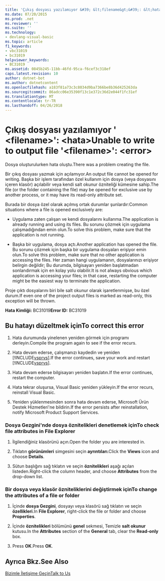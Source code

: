 ```yaml
---
title: 'Çıkış dosyası yazılamıyor &#39; &lt;filename&gt;&#39;: &lt;hata&gt;'
ms.date: 07/20/2015
ms.prod: .net
ms.reviewer: ''
ms.suite: ''
ms.technology:
- devlang-visual-basic
ms.topic: article
f1_keywords:
- vbc31019
- bc31019
helpviewer_keywords:
- BC31019
ms.assetid: 0845b245-11bb-46fd-95ca-f6cef3c318ef
caps.latest.revision: 10
author: dotnet-bot
ms.author: dotnetcontent
ms.openlocfilehash: a183f81a73c3c8034d9ba7366be8b36d425263da
ms.sourcegitcommit: 86adcc06e35390f13c1e372c36d2e044f1fc31ef
ms.translationtype: MT
ms.contentlocale: tr-TR
ms.lasthandoff: 04/26/2018
---
```

# <a name="unable-to-write-to-output-file-39ltfilenamegt39-lterrorgt"></a><span data-ttu-id="7af12-102">Çıkış dosyası yazılamıyor &#39; &lt;filename&gt;&#39;: &lt;hata&gt;</span><span class="sxs-lookup"><span data-stu-id="7af12-102">Unable to write to output file &#39;&lt;filename&gt;&#39;: &lt;error&gt;</span></span>
<span data-ttu-id="7af12-103">Dosya oluşturulurken hata oluştu.</span><span class="sxs-lookup"><span data-stu-id="7af12-103">There was a problem creating the file.</span></span>  
  
 <span data-ttu-id="7af12-104">Bir çıkış dosyası yazmak için açılamıyor.</span><span class="sxs-lookup"><span data-stu-id="7af12-104">An output file cannot be opened for writing.</span></span> <span data-ttu-id="7af12-105">Başka bir işlem tarafından özel kullanım için dosya (veya dosyasını içeren klasör) açılabilir veya kendi salt okunur özniteliği kümesine sahip.</span><span class="sxs-lookup"><span data-stu-id="7af12-105">The file (or the folder containing the file) may be opened for exclusive use by another process, or it may have its read-only attribute set.</span></span>  
  
 <span data-ttu-id="7af12-106">Burada bir dosya özel olarak açılmış ortak durumlar şunlardır:</span><span class="sxs-lookup"><span data-stu-id="7af12-106">Common situations where a file is opened exclusively are:</span></span>  
  
-   <span data-ttu-id="7af12-107">Uygulama zaten çalışan ve kendi dosyalarını kullanma.</span><span class="sxs-lookup"><span data-stu-id="7af12-107">The application is already running and using its files.</span></span> <span data-ttu-id="7af12-108">Bu sorunu çözmek için uygulama çalışmadığından emin olun.</span><span class="sxs-lookup"><span data-stu-id="7af12-108">To solve this problem, make sure that the application is not running.</span></span>  
  
-   <span data-ttu-id="7af12-109">Başka bir uygulama, dosya açtı.</span><span class="sxs-lookup"><span data-stu-id="7af12-109">Another application has opened the file.</span></span> <span data-ttu-id="7af12-110">Bu sorunu çözmek için başka bir uygulama dosyaları erişiyor emin olun.</span><span class="sxs-lookup"><span data-stu-id="7af12-110">To solve this problem, make sure that no other application is accessing the files.</span></span> <span data-ttu-id="7af12-111">Her zaman hangi uygulamanın, dosyalarınızı erişiyor belirgin değildir; Bu durumda, bilgisayarı yeniden başlatmadan sonlandırmak için en kolay yolu olabilir.</span><span class="sxs-lookup"><span data-stu-id="7af12-111">It is not always obvious which application is accessing your files; in that case, restarting the computer might be the easiest way to terminate the application.</span></span>  
  
 <span data-ttu-id="7af12-112">Proje çıktı dosyalarını biri bile salt okunur olarak işaretlenmişse, bu özel durum.</span><span class="sxs-lookup"><span data-stu-id="7af12-112">If even one of the project output files is marked as read-only, this exception will be thrown.</span></span>  
  
 <span data-ttu-id="7af12-113">**Hata Kimliği:** BC31019</span><span class="sxs-lookup"><span data-stu-id="7af12-113">**Error ID:** BC31019</span></span>  
  
## <a name="to-correct-this-error"></a><span data-ttu-id="7af12-114">Bu hatayı düzeltmek için</span><span class="sxs-lookup"><span data-stu-id="7af12-114">To correct this error</span></span>  
  
1.  <span data-ttu-id="7af12-115">Hata durumunda yinelenen yeniden görmek için programı derleyin.</span><span class="sxs-lookup"><span data-stu-id="7af12-115">Compile the program again to see if the error recurs.</span></span>  
  
2.  <span data-ttu-id="7af12-116">Hata devam ederse, çalışmanızı kaydedin ve yeniden [!INCLUDE[vsprvs](~/includes/vsprvs-md.md)].</span><span class="sxs-lookup"><span data-stu-id="7af12-116">If the error continues, save your work and restart [!INCLUDE[vsprvs](~/includes/vsprvs-md.md)].</span></span>  
  
3.  <span data-ttu-id="7af12-117">Hata devam ederse bilgisayarı yeniden başlatın.</span><span class="sxs-lookup"><span data-stu-id="7af12-117">If the error continues, restart the computer.</span></span>  
  
4.  <span data-ttu-id="7af12-118">Hata tekrar oluşursa, Visual Basic yeniden yükleyin.</span><span class="sxs-lookup"><span data-stu-id="7af12-118">If the error recurs, reinstall Visual Basic.</span></span>  
  
5.  <span data-ttu-id="7af12-119">Yeniden yüklenmesinden sonra hata devam ederse, Microsoft Ürün Destek Hizmetleri'ne bildirin.</span><span class="sxs-lookup"><span data-stu-id="7af12-119">If the error persists after reinstallation, notify Microsoft Product Support Services.</span></span>  
  
### <a name="to-check-file-attributes-in-file-explorer"></a><span data-ttu-id="7af12-120">Dosya Gezgini'nde dosya öznitelikleri denetlemek için</span><span class="sxs-lookup"><span data-stu-id="7af12-120">To check file attributes in File Explorer</span></span>  
  
1.  <span data-ttu-id="7af12-121">İlgilendiğiniz klasörünü açın.</span><span class="sxs-lookup"><span data-stu-id="7af12-121">Open the folder you are interested in.</span></span>  
  
2.  <span data-ttu-id="7af12-122">Tıklatın **görünümleri** simgesini seçin **ayrıntıları**.</span><span class="sxs-lookup"><span data-stu-id="7af12-122">Click the **Views** icon and choose **Details**.</span></span>  
  
3.  <span data-ttu-id="7af12-123">Sütun başlığını sağ tıklatın ve seçin **öznitelikleri** aşağı açılan listeden.</span><span class="sxs-lookup"><span data-stu-id="7af12-123">Right-click the column header, and choose **Attributes** from the drop-down list.</span></span>  
  
### <a name="to-change-the-attributes-of-a-file-or-folder"></a><span data-ttu-id="7af12-124">Bir dosya veya klasör özniteliklerini değiştirmek için</span><span class="sxs-lookup"><span data-stu-id="7af12-124">To change the attributes of a file or folder</span></span>  
  
1.  <span data-ttu-id="7af12-125">İçinde **dosya Gezgini**, dosyayı veya klasörü sağ tıklatın ve seçin **özellikleri**.</span><span class="sxs-lookup"><span data-stu-id="7af12-125">In **File Explorer**, right-click the file or folder and choose **Properties**.</span></span>  
  
2.  <span data-ttu-id="7af12-126">İçinde **öznitelikleri** bölümünü **genel** sekmesi, Temizle **salt okunur** kutusu.</span><span class="sxs-lookup"><span data-stu-id="7af12-126">In the **Attributes** section of the **General** tab, clear the **Read-only** box.</span></span>  
  
3.  <span data-ttu-id="7af12-127">Press **OK**.</span><span class="sxs-lookup"><span data-stu-id="7af12-127">Press **OK**.</span></span>  
  
## <a name="see-also"></a><span data-ttu-id="7af12-128">Ayrıca Bkz.</span><span class="sxs-lookup"><span data-stu-id="7af12-128">See Also</span></span>  
 [<span data-ttu-id="7af12-129">Bizimle İletişime Geçin</span><span class="sxs-lookup"><span data-stu-id="7af12-129">Talk to Us</span></span>](/visualstudio/ide/talk-to-us)
